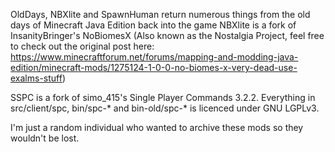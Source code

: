 OldDays, NBXlite and SpawnHuman return numerous things from the old days of Minecraft Java Edition back into the game
NBXlite is a fork of InsanityBringer's NoBiomesX
(Also known as the Nostalgia Project, feel free to check out the original post here: https://www.minecraftforum.net/forums/mapping-and-modding-java-edition/minecraft-mods/1275124-1-0-0-no-biomes-x-very-dead-use-exalms-stuff)

SSPC is a fork of simo_415's Single Player Commands 3.2.2.
Everything in src/client/spc, bin/spc-* and bin-old/spc-* is licenced under GNU LGPLv3.

I'm just a random individual who wanted to archive these mods so they wouldn't be lost.
